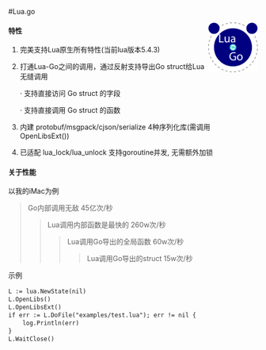 #Lua.go

<img src="logo.png" align="right" width='100' height='100' />

#### 特性
1. 完美支持Lua原生所有特性(当前lua版本5.4.3)
2. 打通Lua-Go之间的调用，通过反射支持导出Go struct给Lua无缝调用
   
   · 支持直接访问 Go struct 的字段
   
   · 支持直接调用 Go struct 的函数
3. 内建 protobuf/msgpack/cjson/serialize 4种序列化库(需调用OpenLibsExt())
4. 已适配 lua_lock/lua_unlock 支持goroutine并发, 无需额外加锁

#### 关于性能
以我的iMac为例
> Go内部调用无敌 45亿次/秒
>> Lua调用内部函数是最快的  260w次/秒
>>> Lua调用Go导出的全局函数 60w次/秒
>>>> Lua调用Go导出的struct 15w次/秒

示例
```
L := lua.NewState(nil)
L.OpenLibs()
L.OpenLibsExt()
if err := L.DoFile("examples/test.lua"); err != nil {
    log.Println(err)
}
L.WaitClose()
```